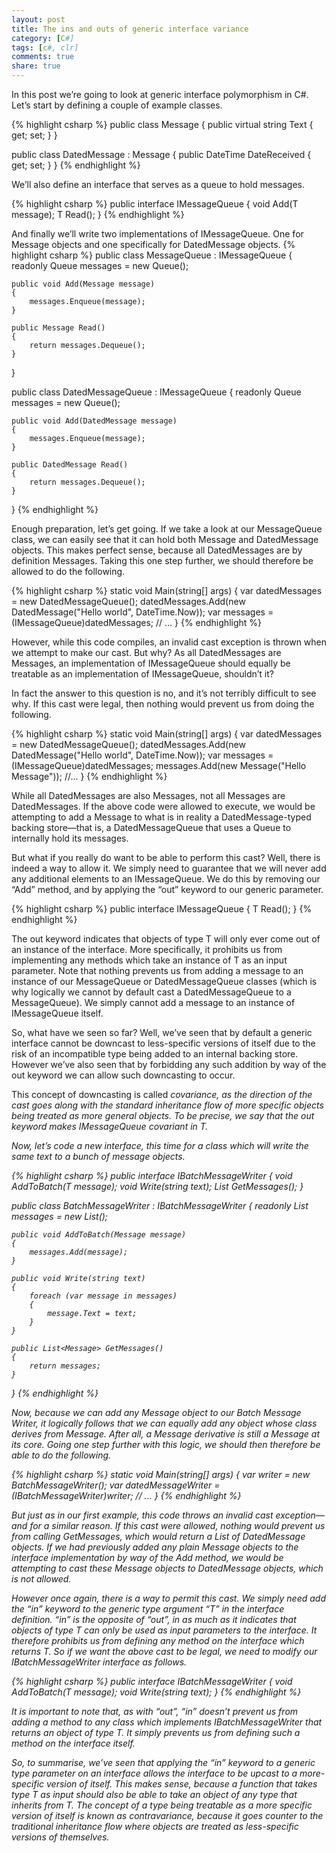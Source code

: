 ```yaml
---
layout: post
title: The ins and outs of generic interface variance
category: [C#]
tags: [c#, clr]
comments: true
share: true
---
```

In this post we’re going to look at generic interface polymorphism in C#. Let’s start by defining a couple of example classes.

{% highlight csharp %}
public class Message
{
    public virtual string Text { get; set; }
}

public class DatedMessage : Message
{
    public DateTime DateReceived { get; set; }
}
{% endhighlight %}

We’ll also define an interface that serves as a queue to hold messages.

{% highlight csharp %}
public interface IMessageQueue<T>
{
    void Add(T message);
    T Read();
}
{% endhighlight %}

And finally we’ll write two implementations of IMessageQueue. One for Message objects and one specifically for DatedMessage objects.
{% highlight csharp %}
public class MessageQueue : IMessageQueue<Message>
{
    readonly Queue<Message> messages = new Queue<Message>();

    public void Add(Message message)
    {
        messages.Enqueue(message);
    }

    public Message Read()
    {
        return messages.Dequeue();
    }
}

public class DatedMessageQueue : IMessageQueue<DatedMessage>
{
    readonly Queue<DatedMessage> messages = new Queue<DatedMessage>();

    public void Add(DatedMessage message)
    {
        messages.Enqueue(message);
    }

    public DatedMessage Read()
    {
        return messages.Dequeue();
    }
}
{% endhighlight %}

Enough preparation, let’s get going.<a id="more"></a><a id="more-2092"></a> If we take a look at our MessageQueue class, we can easily see that it can hold both Message and DatedMessage objects. This makes perfect sense, because all DatedMessages are by definition Messages. Taking this one step further, we should therefore be allowed to do the following.

{% highlight csharp %}
static void Main(string[] args)
{
    var datedMessages = new DatedMessageQueue();
    datedMessages.Add(new DatedMessage("Hello world", DateTime.Now));
    var messages = (IMessageQueue<Message>)datedMessages;
    // ...
}
{% endhighlight %}

However, while this code compiles, an invalid cast exception is thrown when we attempt to make our cast. But why? As all DatedMessages are Messages, an implementation of IMessageQueue<DatedMessage> should equally be treatable as an implementation of IMessageQueue<Message>, shouldn’t it?

In fact the answer to this question is no, and it’s not terribly difficult to see why. If this cast were legal, then nothing would prevent us from doing the following.

{% highlight csharp %}
static void Main(string[] args)
{
    var datedMessages = new DatedMessageQueue();
    datedMessages.Add(new DatedMessage("Hello world", DateTime.Now));
    var messages = (IMessageQueue<Message>)datedMessages;
    messages.Add(new Message("Hello Message"));
    //...
}
{% endhighlight %}

While all DatedMessages are also Messages, not all Messages are DatedMessages. If the above code were allowed to execute, we would be attempting to add a Message to what is in reality a DatedMessage-typed backing store—that is, a DatedMessageQueue that uses a Queue<DatedMessage> to internally hold its messages.

But what if you really do want to be able to perform this cast? Well, there is indeed a way to allow it. We simply need to guarantee that we will never add any additional elements to an IMessageQueue. We do this by removing our “Add” method, and by applying the “out” keyword to our generic parameter.

{% highlight csharp %}
public interface IMessageQueue<out T>
{
    T Read();
}
{% endhighlight %}

The out keyword indicates that objects of type T will only ever come out of an instance of the interface. More specifically, it prohibits us from implementing any methods which take an instance of T as an input parameter. Note that nothing prevents us from adding a message to an instance of our MessageQueue or DatedMessageQueue classes (which is why logically we cannot by default cast a DatedMessageQueue to a MessageQueue). We simply cannot add a message to an instance of IMessageQueue itself.

So, what have we seen so far? Well, we’ve seen that by default a generic interface cannot be downcast to less-specific versions of itself due to the risk of an incompatible type being added to an internal backing store. However we’ve also seen that by forbidding any such addition by way of the out keyword we can allow such downcasting to occur.

This concept of downcasting is called *covariance</i>, as the direction of the cast goes along with the standard inheritance flow of more specific objects being treated as more general objects. To be precise, we say that the out keyword makes IMessageQueue <i>covariant in T*.

Now, let’s code a new interface, this time for a class which will write the same text to a bunch of message objects.

{% highlight csharp %}
public interface IBatchMessageWriter<T>
{
    void AddToBatch(T message);
    void Write(string text);
    List<T> GetMessages();
}

public class BatchMessageWriter : IBatchMessageWriter<Message>
{
    readonly List<Message> messages = new List<Message>();

    public void AddToBatch(Message message)
    {
        messages.Add(message);
    }

    public void Write(string text)
    {
        foreach (var message in messages)
        {
            message.Text = text;
        }
    }

    public List<Message> GetMessages()
    {
        return messages;
    }
}
{% endhighlight %}

Now, because we can add any Message object to our Batch Message Writer, it logically follows that we can equally add any object whose class derives from Message. After all, a Message derivative is still a Message at its core. Going one step further with this logic, we should then therefore be able to do the following.

{% highlight csharp %}
static void Main(string[] args)
{
    var writer = new BatchMessageWriter();
    var datedMessageWriter = (IBatchMessageWriter<DatedMessage>)writer;
    // ...
}
{% endhighlight %}

But just as in our first example, this code throws an invalid cast exception—and for a similar reason. If this cast were allowed, nothing would prevent us from calling GetMessages, which would return a List of DatedMessage objects. If we had previously added any plain Message objects to the interface implementation by way of the Add method, we would be attempting to cast these Message objects to DatedMessage objects, which is not allowed.

However once again, there is a way to permit this cast. We simply need add the “in” keyword to the generic type argument “T” in the interface definition. “in” is the opposite of “out”, in as much as it indicates that objects of type T can only be used as input parameters to the interface. It therefore prohibits us from defining any method on the interface which returns T. So if we want the above cast to be legal, we need to modify our IBatchMessageWriter interface as follows.

{% highlight csharp %}
public interface IBatchMessageWriter<in T>
{
    void AddToBatch(T message);
    void Write(string text);
}
{% endhighlight %}

It is important to note that, as with “out”, “in” doesn’t prevent us from adding a method to any class which implements IBatchMessageWriter that returns an object of type T. It simply prevents us from defining such a method on the interface itself.

So, to summarise, we’ve seen that applying the “in” keyword to a generic type parameter on an interface allows the interface to be upcast to a more-specific version of itself. This makes sense, because a function that takes type T as input should also be able to take an object of any type that inherits from T. The concept of a type being treatable as a more specific version of itself is known as *contravariance</i>, because it goes <i>counter* to the traditional inheritance flow where objects are treated as less-specific versions of themselves.

